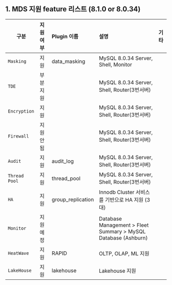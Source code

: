 ## 1. MDS 지원 feature 리스트 (8.1.0 or 8.0.34)
| 구분 | 지원여부 | Plugin 이름 | 설명 | 기타 |
|---------------|:--------|:------------------|:--------------------------------------------------------------|:------------------------|
| `Masking`     | 지원     | data_masking      | MySQL 8.0.34 Server, Shell, Monitor                           |    |
| `TDE`         | 부분지원  |                   | MySQL 8.0.34 Server, Shell, Router(3번서버)                     |    |
| `Encryption`  | 지원     |                   | MySQL 8.0.34 Server, Shell, Router(3번서버)                     |    |
| `Firewall`    | 지원안됨  |                   | MySQL 8.0.34 Server, Shell, Router(3번서버)                     |     |
| `Audit`       | 지원     | audit_log         | MySQL 8.0.34 Server, Shell, Router(3번서버)                     |     |
| `Thread Pool` | 지원     | thread_pool       | MySQL 8.0.34 Server, Shell, Router(3번서버)                     |     |
| `HA`          | 지원     | group_replication | Innodb Cluster 서비스를 기반으로 HA 지원 (3대)                       |     |
| `Monitor`     | 지원예정  |                   | Database Management > Fleet Summary > MySQL Database (Ashburn) |     |
| `HeatWave`    | 지원     | RAPID             | OLTP, OLAP, ML 지원                                             |     |
| `LakeHouse`   | 지원     | lakehouse         | Lakehouse 지원                                                  |     |
